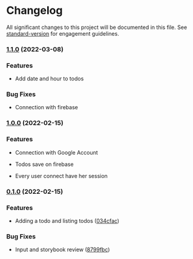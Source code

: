# Changelog

All significant changes to this project will be documented in this file. See [standard-version](https://github.com/conventional-changelog/standard-version) for engagement guidelines.

### [1.1.0](https://github.com/ZiyoumaSchool/todo-react/commit/a0a023082751ab935cdbcae64e71e9b75a9063d3) (2022-03-08)

### Features

- Add date and hour to todos

### Bug Fixes

- Connection with firebase

### [1.0.0](https://github.com/ZiyoumaSchool/todo-react/commit/a0a023082751ab935cdbcae64e71e9b75a9063d3) (2022-02-15)

### Features

- Connection with Google Account

- Todos save on firebase

- Every user connect have her session

### [0.1.0](https://github.com/ZiyoumaSchool/todo-react/commit/a0a023082751ab935cdbcae64e71e9b75a9063d3) (2022-02-15)

### Features

- Adding a todo and listing todos ([034cfac](https://github.com/ZiyoumaSchool/todo-react/commit/034cfacae71fd8fcbc191a37be5d8d29991d7045))

### Bug Fixes

- Input and storybook review ([8799fbc](https://github.com/ZiyoumaSchool/todo-react/commit/92dcc581f5990e1ac83452e435bc9a2c8913ac58))
